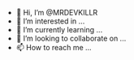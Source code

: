 - 👋 Hi, I’m @MRDEVKILLR
- 👀 I’m interested in ...
- 🌱 I’m currently learning ...
- 💞️ I’m looking to collaborate on ...
- 📫 How to reach me ...

<!---
MRDEVKILLR/MRDEVKILLR is a ✨ special ✨ repository because its `README.md` (this file) appears on your GitHub profile.
You can click the Preview link to take a look at your changes.
--->
